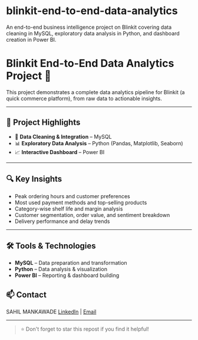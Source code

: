 # blinkit-end-to-end-data-analytics
An end-to-end business intelligence project on Blinkit covering data cleaning in MySQL, exploratory data analysis in Python, and dashboard creation in Power BI.
# Blinkit End-to-End Data Analytics Project 🚀

This project demonstrates a complete data analytics pipeline for Blinkit (a quick commerce platform), from raw data to actionable insights.

---

## 📌 Project Highlights

- 🔧 **Data Cleaning & Integration** – MySQL  
- 📊 **Exploratory Data Analysis** – Python (Pandas, Matplotlib, Seaborn)  
- 📈 **Interactive Dashboard** – Power BI  


---

## 🔍 Key Insights

- Peak ordering hours and customer preferences
- Most used payment methods and top-selling products
- Category-wise shelf life and margin analysis
- Customer segmentation, order value, and sentiment breakdown
- Delivery performance and delay trends

---

## 🛠 Tools & Technologies

- **MySQL** – Data preparation and transformation  
- **Python** – Data analysis & visualization  
- **Power BI** – Reporting & dashboard building  


## 📫 Contact

SAHIL MANKAWADE
[LinkedIn](https://www.linkedin.com/in/sahil-mankawade-100b43283/) | [Email](mailto:sahilmankawade@893@gmail.com)

---

> ⭐ Don't forget to star this repost if you find it helpful!


